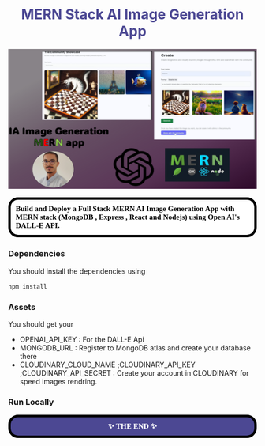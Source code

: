 <div align="center">
  
  <h1 style='color:#4c4893' align='center'>
    MERN Stack AI Image Generation App
  </h1>

![MERN app Demo](Header.png "Demo")
  
</div>

<div style="background-color:white; color:black; font-size:15px; font-family:Comic Sans MS; padding:10px; border: 5px solid black;font-weight:bold;border-radius: 20px;">
    Build and Deploy a Full Stack MERN AI Image Generation App with MERN stack (MongoDB , Express , React and Nodejs) using Open AI's DALL-E API.<br>
</div>


### Dependencies
You should install the dependencies using
```bash
npm install
``` 

### Assets

You should get your 
* OPENAI_API_KEY : For the DALL-E Api 
* MONGODB_URL : Register to MongoDB atlas and create your database there
* CLOUDINARY_CLOUD_NAME ;CLOUDINARY_API_KEY ;CLOUDINARY_API_SECRET : Create your account in CLOUDINARY for speed images rendring.

### Run Locally

<div style="background-color:#4c4893; color:white; font-size:15px; font-family:Comic Sans MS; padding:10px; border: 5px solid black;font-weight:bold;border-radius: 20px;text-align:center"> ✨ THE END ✨</div><br>